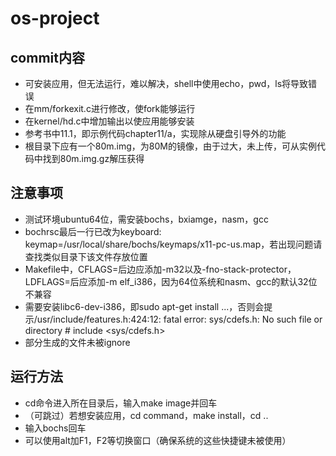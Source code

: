 # os-project  
## commit内容  
* 可安装应用，但无法运行，难以解决，shell中使用echo，pwd，ls将导致错误  
* 在mm/forkexit.c进行修改，使fork能够运行  
* 在kernel/hd.c中增加输出以使应用能够安装  
* 参考书中11.1，即示例代码chapter11/a，实现除从硬盘引导外的功能  
* 根目录下应有一个80m.img，为80M的镜像，由于过大，未上传，可从实例代码中找到80m.img.gz解压获得  
## 注意事项  
* 测试环境ubuntu64位，需安装bochs，bxiamge，nasm，gcc  
* bochrsc最后一行已改为keyboard: keymap=/usr/local/share/bochs/keymaps/x11-pc-us.map，若出现问题请查找类似目录下该文件存放位置  
* Makefile中，CFLAGS=后边应添加-m32以及-fno-stack-protector，LDFLAGS=后应添加-m elf_i386，因为64位系统和nasm、gcc的默认32位不兼容  
* 需要安装libc6-dev-i386，即sudo apt-get install ...，否则会提示/usr/include/features.h:424:12: fatal error: sys/cdefs.h: No such file or directory  #  include <sys/cdefs.h>  
* 部分生成的文件未被ignore  
## 运行方法  
* cd命令进入所在目录后，输入make image并回车  
* （可跳过）若想安装应用，cd command，make install，cd ..  
* 输入bochs回车  
* 可以使用alt加F1，F2等切换窗口（确保系统的这些快捷键未被使用）  

